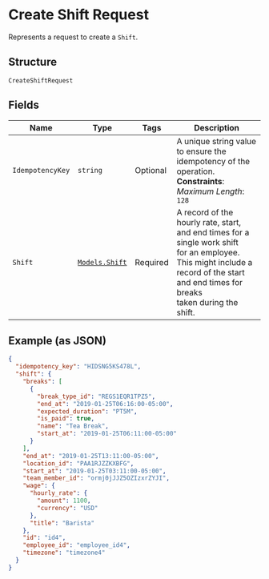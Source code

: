 
# Create Shift Request

Represents a request to create a `Shift`.

## Structure

`CreateShiftRequest`

## Fields

| Name | Type | Tags | Description |
|  --- | --- | --- | --- |
| `IdempotencyKey` | `string` | Optional | A unique string value to ensure the idempotency of the operation.<br>**Constraints**: *Maximum Length*: `128` |
| `Shift` | [`Models.Shift`](../../doc/models/shift.md) | Required | A record of the hourly rate, start, and end times for a single work shift<br>for an employee. This might include a record of the start and end times for breaks<br>taken during the shift. |

## Example (as JSON)

```json
{
  "idempotency_key": "HIDSNG5KS478L",
  "shift": {
    "breaks": [
      {
        "break_type_id": "REGS1EQR1TPZ5",
        "end_at": "2019-01-25T06:16:00-05:00",
        "expected_duration": "PT5M",
        "is_paid": true,
        "name": "Tea Break",
        "start_at": "2019-01-25T06:11:00-05:00"
      }
    ],
    "end_at": "2019-01-25T13:11:00-05:00",
    "location_id": "PAA1RJZZKXBFG",
    "start_at": "2019-01-25T03:11:00-05:00",
    "team_member_id": "ormj0jJJZ5OZIzxrZYJI",
    "wage": {
      "hourly_rate": {
        "amount": 1100,
        "currency": "USD"
      },
      "title": "Barista"
    },
    "id": "id4",
    "employee_id": "employee_id4",
    "timezone": "timezone4"
  }
}
```


